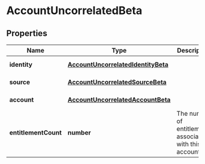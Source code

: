# AccountUncorrelatedBeta

## Properties

Name | Type | Description | Notes
------------ | ------------- | ------------- | -------------
**identity** | [**AccountUncorrelatedIdentityBeta**](AccountUncorrelatedIdentityBeta.md) |  | [default to undefined]
**source** | [**AccountUncorrelatedSourceBeta**](AccountUncorrelatedSourceBeta.md) |  | [default to undefined]
**account** | [**AccountUncorrelatedAccountBeta**](AccountUncorrelatedAccountBeta.md) |  | [default to undefined]
**entitlementCount** | **number** | The number of entitlements associated with this account. | [optional] [default to undefined]

